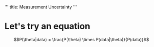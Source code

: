 '''
title: Measurement Uncertainty
'''


# Let's try an equation

$$P(\theta|data) = \frac{P(\theta) \times P(data|\theta)}{P(data)}$$
